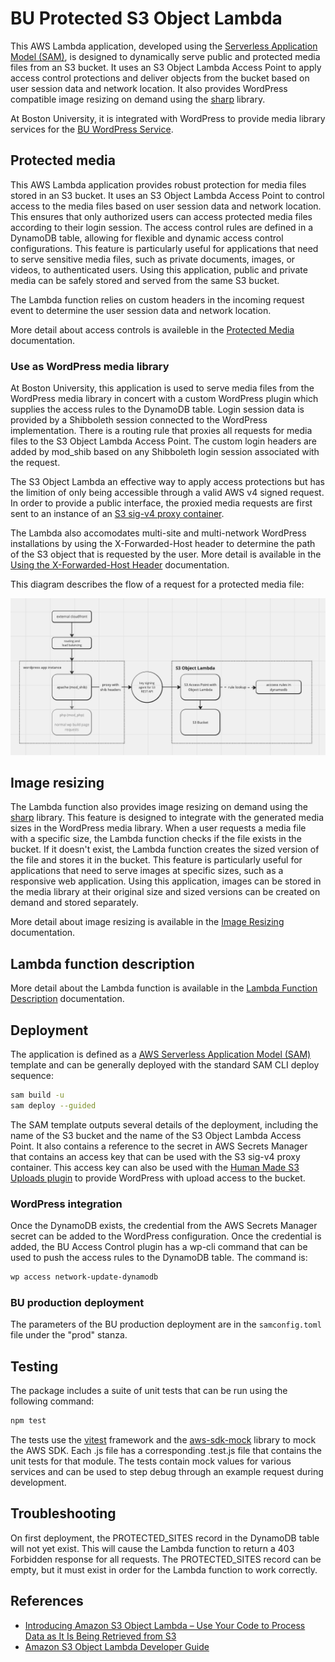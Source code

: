 # BU Protected S3 Object Lambda

This AWS Lambda application, developed using the [Serverless Application Model (SAM)](https://aws.amazon.com/serverless/sam/), is designed to dynamically serve public and protected media files from an S3 bucket. It uses an S3 Object Lambda Access Point to apply access control protections and deliver objects from the bucket based on user session data and network location. It also provides WordPress compatible image resizing on demand using the [sharp](https://www.npmjs.com/package/sharp) library.

At Boston University, it is integrated with WordPress to provide media library services for the [BU WordPress Service](https://www.bu.edu/tech/services/cccs/websites/www/wordpress/).

## Protected media

This AWS Lambda application provides robust protection for media files stored in an S3 bucket. It uses an S3 Object Lambda Access Point to control access to the media files based on user session data and network location. This ensures that only authorized users can access protected media files according to their login session. The access control rules are defined in a DynamoDB table, allowing for flexible and dynamic access control configurations. This feature is particularly useful for applications that need to serve sensitive media files, such as private documents, images, or videos, to authenticated users. Using this application, public and private media can be safely stored and served from the same S3 bucket.

The Lambda function relies on custom headers in the incoming request event to determine the user session data and network location.

More detail about access controls is availeble in the [Protected Media](./docs/protected-media.md) documentation.

### Use as WordPress media library

At Boston University, this application is used to serve media files from the WordPress media library in concert with a custom WordPress plugin which supplies the access rules to the DynamoDB table.  Login session data is provided by a Shibboleth session connected to the WordPress implementation. There is a routing rule that proxies all requests for media files to the S3 Object Lambda Access Point. The custom login headers are added by mod_shib based on any Shibboleth login session associated with the request.

The S3 Object Lambda an effective way to apply access protections but has the limition of only being accessible through a valid AWS v4 signed request. In order to provide a public interface, the proxied media requests are first sent to an instance of an [S3 sig-v4 proxy container]( https://github.com/awslabs/aws-sigv4-proxy).

The Lambda also accomodates multi-site and multi-network WordPress installations by using the X-Forwarded-Host header to determine the path of the S3 object that is requested by the user. More detail is available in the [Using the X-Forwarded-Host Header](./docs/x-forwarded-host-header.md) documentation.

This diagram describes the flow of a request for a protected media file:

![Protected media flow diagram](./docs/images/request-flow-diagram.png)

## Image resizing

The Lambda function also provides image resizing on demand using the [sharp](https://www.npmjs.com/package/sharp) library. This feature is designed to integrate with the generated media sizes in the WordPress media library. When a user requests a media file with a specific size, the Lambda function checks if the file exists in the bucket. If it doesn't exist, the Lambda function creates the sized version of the file and stores it in the bucket. This feature is particularly useful for applications that need to serve images at specific sizes, such as a responsive web application. Using this application, images can be stored in the media library at their original size and sized versions can be created on demand and stored separately.

More detail about image resizing is available in the [Image Resizing](./docs/image-resizing.md) documentation.

## Lambda function description

More detail about the Lambda function is available in the [Lambda Function Description](./docs/lambda-function-description.md) documentation.

## Deployment

The application is defined as a [AWS Serverless Application Model (SAM)](https://aws.amazon.com/serverless/sam/) template and can be generally deployed with the standard SAM CLI deploy sequence:

```bash
sam build -u
sam deploy --guided
```

The SAM template outputs several details of the deployment, including the name of the S3 bucket and the name of the S3 Object Lambda Access Point. It also contains a reference to the secret in AWS Secrets Manager that contains an access key that can be used with the S3 sig-v4 proxy container. This access key can also be used with the [Human Made S3 Uploads plugin](https://github.com/humanmade/S3-Uploads) to provide WordPress with upload access to the bucket.

### WordPress integration

Once the DynamoDB exists, the credential from the AWS Secrets Manager secret can be added to the WordPress configuration. Once the credential is added, the BU Access Control plugin has a wp-cli command that can be used to push the access rules to the DynamoDB table. The command is:

```bash
wp access network-update-dynamodb
```

### BU production deployment

The parameters of the BU production deployment are in the `samconfig.toml` file under the "prod" stanza.

## Testing

The package includes a suite of unit tests that can be run using the following command:

```bash
npm test
```

The tests use the [vitest](https://vitest.dev/) framework and the [aws-sdk-mock](https://www.npmjs.com/package/aws-sdk-mock) library to mock the AWS SDK. Each .js file has a corresponding .test.js file that contains the unit tests for that module. The tests contain mock values for various services and can be used to step debug through an example request during development.

## Troubleshooting

On first deployment, the PROTECTED_SITES record in the DynamoDB table will not yet exist. This will cause the Lambda function to return a 403 Forbidden response for all requests. The PROTECTED_SITES record can be empty, but it must exist in order for the Lambda function to work correctly.

## References

* [Introducing Amazon S3 Object Lambda – Use Your Code to Process Data as It Is Being Retrieved from S3](https://aws.amazon.com/blogs/aws/introducing-amazon-s3-object-lambda-use-your-code-to-process-data-as-it-is-being-retrieved-from-s3/)
* [Amazon S3 Object Lambda Developer Guide](https://docs.aws.amazon.com/AmazonS3/latest/userguide/transforming-objects.html)
